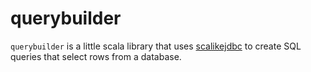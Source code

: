 # querybuilder

`querybuilder` is a little scala library that uses [scalikejdbc]() to create
SQL queries that select rows from a database.